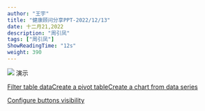 ```yaml
---
author: "王宇"
title: "健康顾问分享PPT-2022/12/13"
date: 十二月21,2022
description: "周引凤"
tags: ["周引凤"]
ShowReadingTime: "12s"
weight: 390
---
```

 [![](/rest/documentConversion/latest/conversion/thumbnail/91149096/1)](/download/attachments/91149094/%E5%91%A8%E5%BC%95%E5%87%A4-%E5%81%A5%E5%BA%B7%E9%A1%BE%E9%97%AE.pptx?version=1&modificationDate=1671604451372&api=v2) 演示

[Filter table data](#)[Create a pivot table](#)[Create a chart from data series](#)

[Configure buttons visibility](/users/tfac-settings.action)